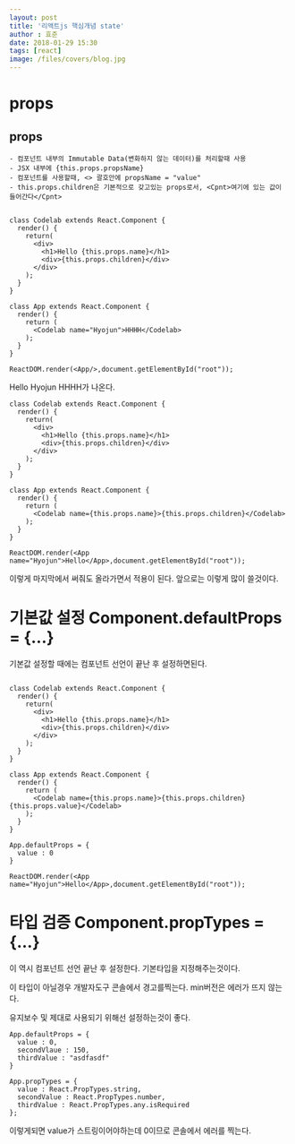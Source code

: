 ```yaml
---
layout: post
title: '리액트js 핵심개념 state'
author : 효준
date: 2018-01-29 15:30
tags: [react]
image: /files/covers/blog.jpg
---
```


# props

## props

    - 컴포넌트 내부의 Immutable Data(변화하지 않는 데이터)를 처리할때 사용
    - JSX 내부에 {this.props.propsName}
    - 컴포넌트를 사용할때, <> 괄호안에 propsName = "value"
    - this.props.children은 기본적으로 갖고있는 props로서, <Cpnt>여기에 있는 값이 들어간다</Cpnt>


```

class Codelab extends React.Component {
  render() {
    return(
      <div>
        <h1>Hello {this.props.name}</h1>
        <div>{this.props.children}</div>
      </div>
    );
  }
}

class App extends React.Component {
  render() {
    return (
      <Codelab name="Hyojun">HHHH</Codelab>
    );
  }
}
 
ReactDOM.render(<App/>,document.getElementById("root"));

```

Hello Hyojun
HHHH가 나온다.

```
class Codelab extends React.Component {
  render() {
    return(
      <div>
        <h1>Hello {this.props.name}</h1>
        <div>{this.props.children}</div>
      </div>
    );
  }
}

class App extends React.Component {
  render() {
    return (
      <Codelab name={this.props.name}>{this.props.children}</Codelab>
    );
  }
}
 
ReactDOM.render(<App name="Hyojun">Hello</App>,document.getElementById("root"));
```

이렇게 마지막에서 써줘도 올라가면서 적용이 된다. 앞으로는 이렇게 많이 쓸것이다.

# 기본값 설정 Component.defaultProps = {...}

기본값 설정할 때에는 컴포넌트 선언이 끝난 후 설정하면된다.


```

class Codelab extends React.Component {
  render() {
    return(
      <div>
        <h1>Hello {this.props.name}</h1>
        <div>{this.props.children}</div>
      </div>
    );
  }
}

class App extends React.Component {
  render() {
    return (
      <Codelab name={this.props.name}>{this.props.children}{this.props.value}</Codelab>
    );
  }
}

App.defaultProps = {
  value : 0
}

ReactDOM.render(<App name="Hyojun">Hello</App>,document.getElementById("root"));

```


# 타입 검증 Component.propTypes = {...}

이 역시 컴포넌트 선언 끝난 후 설정한다. 기본타입을 지정해주는것이다.

이 타입이 아닐경우 개발자도구 콘솔에서 경고를찍는다.
min버전은 에러가 뜨지 않는다.

유지보수 및 제대로 사용되기 위해선 설정하는것이 좋다.

```
App.defaultProps = {
  value : 0,
  secondVlaue : 150,
  thirdValue : "asdfasdf"
}

App.propTypes = {
  value : React.PropTypes.string,
  secondValue : React.PropTypes.number,
  thirdValue : React.PropTypes.any.isRequired
};

```

이렇게되면 value가 스트링이어야하는데 0이므로 콘솔에서 에러를 찍는다.